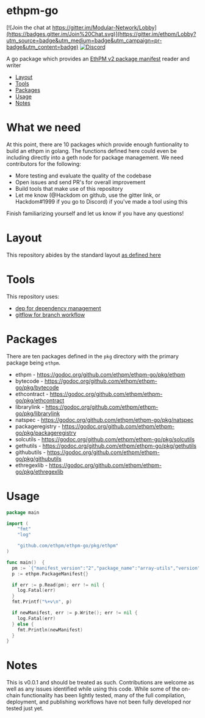 ethpm-go
=========================   

[![Join the chat at https://gitter.im/Modular-Network/Lobby](https://badges.gitter.im/Join%20Chat.svg)](https://gitter.im/ethpm/Lobby?utm_source=badge&utm_medium=badge&utm_campaign=pr-badge&utm_content=badge)
[![Discord](https://img.shields.io/discord/102860784329052160.svg)](https://discord.gg/crxYSF2)   

A go package which provides an [EthPM v2 package manifest](https://github.com/ethpm/ethpm-spec) reader and writer

<!-- START doctoc generated TOC please keep comment here to allow auto update -->
<!-- DON'T EDIT THIS SECTION, INSTEAD RE-RUN doctoc TO UPDATE -->


- [Layout](#layout)
- [Tools](#tools)
- [Packages](#packages)
- [Usage](#usage)
- [Notes](#notes)

<!-- END doctoc generated TOC please keep comment here to allow auto update -->

# What we need   

At this point, there are 10 packages which provide enough funtionality to build an ethpm in golang. The functions defined here could even be including directly into a geth node for package management. We need contributors for the following:   

* More testing and evaluate the quality of the codebase   
* Open issues and send PR's for overall improvement   
* Build tools that make use of this repository   
* Let me know (@Hackdom on github, use the gitter link, or Hackdom#1999 if you go to Discord) if you've made a tool using this   

Finish familiarizing yourself and let us know if you have any questions!   

# Layout
This repository abides by the standard layout [as defined here](https://github.com/golang-standards/project-layout)

# Tools
This repository uses:  
* [dep for dependency management](https://golang.github.io/dep/)
* [gitflow for branch workflow](https://www.atlassian.com/git/tutorials/comparing-workflows/gitflow-workflow)  

# Packages
There are ten packages defined in the `pkg` directory with the primary package being `ethpm`.   

* ethpm - https://godoc.org/github.com/ethpm/ethpm-go/pkg/ethpm   
* bytecode - https://godoc.org/github.com/ethpm/ethpm-go/pkg/bytecode   
* ethcontract - https://godoc.org/github.com/ethpm/ethpm-go/pkg/ethcontract   
* librarylink - https://godoc.org/github.com/ethpm/ethpm-go/pkg/librarylink   
* natspec - https://godoc.org/github.com/ethpm/ethpm-go/pkg/natspec   
* packageregistry - https://godoc.org/github.com/ethpm/ethpm-go/pkg/packageregistry   
* solcutils - https://godoc.org/github.com/ethpm/ethpm-go/pkg/solcutils   
* gethutils - https://godoc.org/github.com/ethpm/ethpm-go/pkg/gethutils   
* githubutils - https://godoc.org/github.com/ethpm/ethpm-go/pkg/githubutils   
* ethregexlib - https://godoc.org/github.com/ethpm/ethpm-go/pkg/ethregexlib   

# Usage
```go
package main

import (
	"fmt"
	"log"

	"github.com/ethpm/ethpm-go/pkg/ethpm"
)

func main()  {
  pm := `{"manifest_version":"2","package_name":"array-utils","version":"1.2.7"}`
  p := ethpm.PackageManifest{}

  if err := p.Read(pm); err != nil {
    log.Fatal(err)
  }
  fmt.Printf("%+v\n", p)

  if newManifest, err := p.Write(); err != nil {
    log.Fatal(err)
  } else {
    fmt.Println(newManifest)
  }
}
```

# Notes
This is v0.0.1 and should be treated as such. Contributions are welcome as well as any issues identified while using this code. While some of the on-chain functionality has been lightly tested, many of the full compilation, deployment, and publishing workflows have not been fully developed nor tested just yet.
